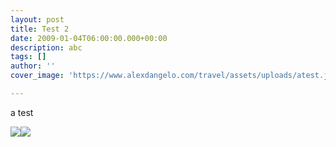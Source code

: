 ```yaml
---
layout: post
title: Test 2
date: 2009-01-04T06:00:00.000+00:00
description: abc
tags: []
author: ''
cover_image: 'https://www.alexdangelo.com/travel/assets/uploads/atest.jpg'

---
```

a test

![](https://www.alexdangelo.com/travel/assets/uploads/atest.jpg)![](https://www.alexdangelo.com/travel/assets/uploads/2020-02-29-big-trip-south-pacific-rim-map.png)
